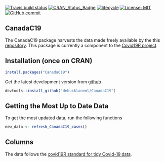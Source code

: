 
<!-- README.md is generated from README.Rmd. Please edit that file -->

<!--badges: start -->

[![Travis build
status](https://travis-ci.com/debusklaneml/CanadaC19.svg?branch=master)](https://travis-ci.com/debusklaneml/CanadaC19)
[![CRAN\_Status\_Badge](https://www.r-pkg.org/badges/version/CanadaC19)](https://cran.r-project.org/package=CanadaC19)
[![lifecycle](https://img.shields.io/badge/lifecycle-experimental-orange.svg)](https://www.tidyverse.org/lifecycle/#experimental)
[![License:
MIT](https://img.shields.io/badge/License-MIT-blue.svg)](https://opensource.org/licenses/MIT)
[![GitHub
commit](https://img.shields.io/github/last-commit/debusklaneml/CanadaC19)](https://github.com/debusklaneml/CanadaC19/commit/master)

<!--badges: end -->

## CanadaC19

The CanadaC19 package harvests the data made freely available by the
this [repository](https://github.com/ishaberry/Covid19Canada). This
package is currently a component to the [Covid19R
project](https://github.com/Covid19R).

## Installation (once on CRAN)

``` r
install.packages("CanadaC19")
```

Get the latest development version from
[github](https://github.com/debusklaneml/CanadaC19)

``` r
devtools::install_github("debusklaneml/CanadaC19")
```

## Getting the Most Up to Date Data

To get the most updated data, run the following functions

``` r
new_data <- refresh_CanadaC19_cases()
```

## Columns

The data follows the [covid19R standard for tidy Covid-19
data](https://covid19r.github.io/documentation/data-format-standard.html).
